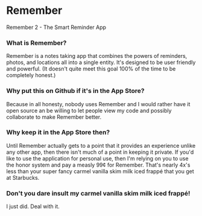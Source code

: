 # Remember
Remember 2 - The Smart Reminder App

### What is Remember?
Remember is a notes taking app that combines the powers of reminders, photos, and locations all into a single entity. It's designed to be user friendly and powerful. (It doesn't quite meet this goal 100% of the time to be completely honest.)

### Why put this on Github if it's in the App Store?
Because in all honesty, nobody uses Remember and I would rather have it open source an be willing to let people view my code and possibly collaborate to make Remember better.

### Why keep it in the App Store then?
Until Remember actually gets to a point that it provides an experience unlike any other app, then there isn't much of a point in keeping it private. If you'd like to use the application for personal use, then I'm relying on you to use the honor system and pay a measly 99¢ for Remember. That's nearly 4x's less than your super fancy carmel vanilla skim milk iced frappé that you get at Starbucks.

### Don't you dare insult my carmel vanilla skim milk iced frappé!
I just did. Deal with it.
